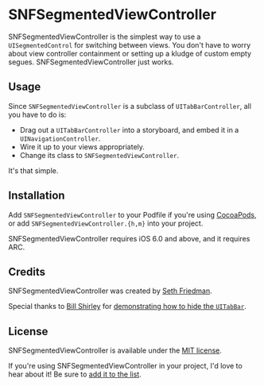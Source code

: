 # SNFSegmentedViewController

SNFSegmentedViewController is the simplest way to use a `UISegmentedControl` for switching between views. You don't have to worry about view controller containment or setting up a kludge of custom empty segues. SNFSegmentedViewController just works.

## Usage

Since `SNFSegmentedViewController` is a subclass of `UITabBarController`, all you have to do is:
* Drag out a `UITabBarController` into a storyboard, and embed it in a `UINavigationController`.
* Wire it up to your views appropriately.
* Change its class to `SNFSegmentedViewController`.

It's that simple.

## Installation

Add `SNFSegmentedViewController` to your Podfile if you're using [CocoaPods](http://cocoapods.org/), or add `SNFSegmentedViewController.{h,m}` into your project.

SNFSegmentedViewController requires iOS 6.0 and above, and it requires ARC.

## Credits

SNFSegmentedViewController was created by [Seth Friedman](https://github.com/sethfri).

Special thanks to [Bill Shirley](https://github.com/bshirley) for [demonstrating how to hide the `UITabBar`](http://stackoverflow.com/questions/1982172/iphone-is-it-possible-to-hide-the-tabbar).

## License

SNFSegmentedViewController is available under the [MIT license](LICENSE).

If you're using SNFSegmentedViewController in your project, I'd love to hear about it! Be sure to [add it to the list](https://github.com/sethfri/SNFSegmentedViewController/wiki/Projects-Using-SNFSegmentedViewController).

